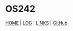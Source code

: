 # OS242
[HOME](https://github.com/henryak25/os242) | [LOG](TXT/mylog.txt) | [LINKS](LINKS/) | [GitHub](https://github.com/henryak25/os242)
